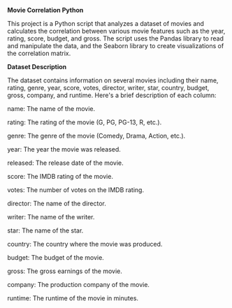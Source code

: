 **Movie Correlation Python**

This project is a Python script that analyzes a dataset of movies and calculates the correlation between various movie 
features such as the year, rating, score, budget, and gross.
The script uses the Pandas library to read and manipulate the data, 
and the Seaborn library to create visualizations of the correlation matrix.

**Dataset Description**

The dataset contains information on several movies including their name, rating, genre, year, score, votes, director, writer, star, country, budget, gross, company, and runtime. 
Here's a brief description of each column:

name: The name of the movie.

rating: The rating of the movie (G, PG, PG-13, R, etc.).

genre: The genre of the movie (Comedy, Drama, Action, etc.).

year: The year the movie was released.

released: The release date of the movie.

score: The IMDB rating of the movie.

votes: The number of votes on the IMDB rating.

director: The name of the director.

writer: The name of the writer.

star: The name of the star.

country: The country where the movie was produced.

budget: The budget of the movie.

gross: The gross earnings of the movie.

company: The production company of the movie.

runtime: The runtime of the movie in minutes.




